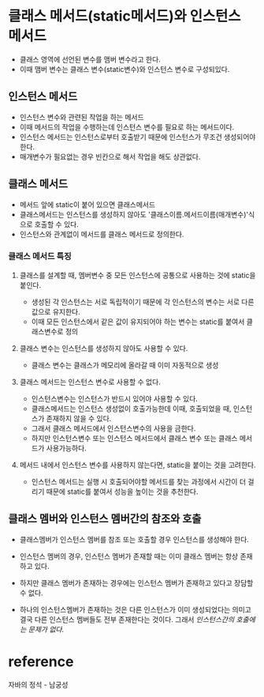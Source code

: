 # 클래스 메서드(static메서드)와 인스턴스 메서드
- 클래스 영역에 선언된 변수를 맴버 변수라고 한다.
- 이때 맴버 변수는 클래스 변수(static변수)와 인스턴스 변수로 구성되있다.

## 인스턴스 메서드
- 인스턴스 변수와 관련된 작업을 하는 메서드
- 이때 메서드의 작업을 수행하는데 인스턴스 변수를 필요로 하는 메서드이다.
- 인스턴스 메서드는 인스턴스로부터 호출받기 때문에 인스턴스가 무조건 생성되어야 한다.
- 매개변수가 필요없는 경우 빈칸으로 해서 작업을 해도 상관없다.
  

## 클래스 메서드
- 메서드 앞에 static이 붙어 있으면 클래스메서드
- 클래스메서드는 인스턴스를 생성하지 않아도 '클래스이름.메서드이름(매개변수)'식으로 호출할 수 있다.
- 인스턴스와 관계없이 메서드를 클래스 메서드로 정의한다.

### 클래스 메서드 특징
1. 클래스를 설계할 때, 멤버변수 중 모든 인스턴스에 공통으로 사용하는 것에 static을 붙인다.
   - 생성된 각 인스턴스는 서로 독립적이기 때문에 각 인스턴스의 변수는 서로 다른 값으로 유지한다.
   - 이때 모든 인스턴스에서 같은 값이 유지되어야 하는 변수는 static를 붙여서 클래스변수로 정의

2. 클래스 변수는 인스턴스를 생성하지 않아도 사용할 수 있다.
   - 클래스 변수는 클래스가 메모리에 올라갈 때 이미 자동적으로 생성
3. 클래스 메서드는 인스턴스 변수로 사용할 수 없다.
   - 인스턴스변수는 인스턴스가 반드시 있어야 사용할 수 있다.
   - 클래스메서드는 인스턴스 생성없이 호출가능한데 이때, 호출되었을 때, 인스턴스가 존재하지 않을 수 있다.
   - 그래서 클래스 메서드에서 인스턴스변수의 사용을 금한다.
   - 하지만 인스턴스변수 또는 인스턴스 메서드에서 클래스 변수 또는 클래스 메서드가 사용가능하다.
4. 메서드 내에서 인스턴스 변수를 사용하지 않는다면, static을 붙이는 것을 고려한다.
   - 인스턴스 메서드는 실행 시 호출되어야할 메서드를 찾는 과정에서 시간이 더 걸리기 때문에 static를 붙여서 성능을 높이는 것을 추천한다.

## 클래스 멤버와 인스턴스 멤버간의 참조와 호출
- 클래스멤버가 인스턴스 멤버를 참조 또는 호출할 경우 인스턴스를 생성해야 한다.

- 인스턴스 멤버의 경우, 인스턴스 멤버가 존재할 때는 이미 클래스 멤버는 항상 존재하고 있다. 
- 하지만 클래스 멤버가 존재하는 경우에는 인스턴스 멤버가 존재하고 있다고 장담할 수 없다.
- 하나의 인스턴스멤버가 존재하는 것은 다른 인스턴스가 이미 생성되었다는 의미고 결국 다른 인스턴스 멤버들도 전부 존재한다는 것이다. 그래서 *인스턴스간의 호출에는 문제가 없다.*

# reference
자바의 정석 - 남궁성
  
